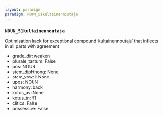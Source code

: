 ```yaml
---
layout: paradigm
paradigm: NOUN_51kultainennoutaja
---
```

### ` NOUN_51kultainennoutaja `

Optimisation hack for exceptional compound ’kultainennoutaja’ that inflects in all parts with agreement
* grade_dir: weaken
* plurale_tantum: False
* pos: NOUN
* stem_diphthong: None
* stem_vowel: None
* upos: NOUN
* harmony: back
* kotus_av: None
* kotus_tn: 51
* clitics: False
* possessive: False
